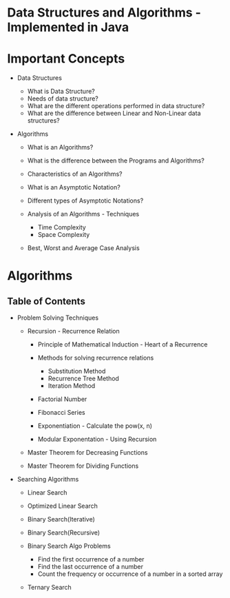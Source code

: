 # Data Structures and Algorithms - Implemented in Java

# Important Concepts

- Data Structures

	- What is Data Structure?
	- Needs of data structure?
	- What are the different operations performed in data structure?
	- What are the difference between Linear and Non-Linear data structures? 

- Algorithms

	- What is an Algorithms?
	- What is the difference between the Programs and Algorithms?
	- Characteristics of an Algorithms?
	- What is an Asymptotic Notation?
	- Different types of Asymptotic Notations?

	- Analysis of an Algorithms - Techniques

		- Time Complexity 
		- Space Complexity

	- Best, Worst and Average Case Analysis


# Algorithms

## Table of Contents

- Problem Solving Techniques

	- Recursion - Recurrence Relation

		- Principle of Mathematical Induction - Heart of a Recurrence

		- Methods for solving recurrence relations

			- Substitution Method
			- Recurrence Tree Method
			- Iteration Method

		- Factorial Number
		- Fibonacci Series
		- Exponentiation - Calculate the pow(x, n)
		- Modular Exponentation - Using Recursion

	- Master Theorem for Decreasing Functions
	- Master Theorem for Dividing Functions

- Searching Algorithms

	- Linear Search
	- Optimized Linear Search
	- Binary Search(Iterative)
	- Binary Search(Recursive)

	- Binary Search Algo Problems
		- Find the first occurrence of a number
		- Find the last occurrence of a number
		- Count the frequency or occurrence of a number in a sorted array

	- Ternary Search